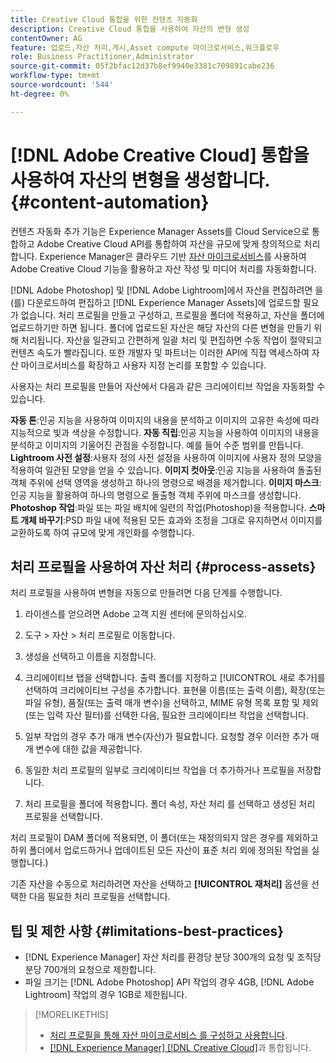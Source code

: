 ```yaml
---
title: Creative Cloud 통합을 위한 컨텐츠 자동화
description: Creative Cloud 통합을 사용하여 자산의 변형 생성
contentOwner: AG
feature: 업로드,자산 처리,게시,Asset compute 마이크로서비스,워크플로우
role: Business Practitioner,Administrator
source-git-commit: 05f2bfac12d37b8ef9940e3381c709891cabe236
workflow-type: tm+mt
source-wordcount: '544'
ht-degree: 0%

---
```



# [!DNL Adobe Creative Cloud] 통합을 사용하여 자산의 변형을 생성합니다. {#content-automation}

컨텐츠 자동화 추가 기능은 Experience Manager Assets를 Cloud Service으로 통합하고 Adobe Creative Cloud API를 통합하여 자산을 규모에 맞게 창의적으로 처리합니다. Experience Manager은 클라우드 기반 [자산 마이크로서비스](/help/assets/asset-microservices-overview.md)를 사용하여 Adobe Creative Cloud 기능을 활용하고 자산 작성 및 미디어 처리를 자동화합니다.

[!DNL Adobe Photoshop] 및 [!DNL Adobe Lightroom]에서 자산을 편집하려면 을(를) 다운로드하여 편집하고 [!DNL Experience Manager Assets]에 업로드할 필요가 없습니다. 처리 프로필을 만들고 구성하고, 프로필을 폴더에 적용하고, 자산을 폴더에 업로드하기만 하면 됩니다. 폴더에 업로드된 자산은 해당 자산의 다른 변형을 만들기 위해 처리됩니다. 자산을 일관되고 간편하게 일괄 처리 및 편집하면 수동 작업이 절약되고 컨텐츠 속도가 빨라집니다. 또한 개발자 및 파트너는 이러한 API에 직접 액세스하여 자산 마이크로서비스를 확장하고 사용자 지정 논리를 포함할 수 있습니다.

사용자는 처리 프로필을 만들어 자산에서 다음과 같은 크리에이티브 작업을 자동화할 수 있습니다.

**자동 톤**:인공 지능을 사용하여 이미지의 내용을 분석하고 이미지의 고유한 속성에 따라 지능적으로 빛과 색상을 수정합니다.
**자동 직립**:인공 지능을 사용하여 이미지의 내용을 분석하고 이미지의 기울어진 관점을 수정합니다. 예를 들어 수준 범위를 만듭니다.
**Lightroom 사전 설정**:사용자 정의 사전 설정을 사용하여 이미지에 사용자 정의 모양을 적용하여 일관된 모양을 얻을 수 있습니다.
**이미지 컷아웃**:인공 지능을 사용하여 돌출된 객체 주위에 선택 영역을 생성하고 하나의 명령으로 배경을 제거합니다.
**이미지 마스크**:인공 지능을 활용하여 하나의 명령으로 돌출형 객체 주위에 마스크를 생성합니다.
**Photoshop 작업**:파일 또는 파일 배치에 일련의 작업(Photoshop)을 적용합니다.
**스마트 개체 바꾸기**:PSD 파일 내에 적용된 모든 효과와 조정을 그대로 유지하면서 이미지를 교환하도록 하여 규모에 맞게 개인화를 수행합니다.

## 처리 프로필을 사용하여 자산 처리 {#process-assets}

처리 프로필을 사용하여 변형을 자동으로 만들려면 다음 단계를 수행합니다.

1. 라이센스를 얻으려면 Adobe 고객 지원 센터에 문의하십시오.
1. 도구 > 자산 > 처리 프로필로 이동합니다.
1. 생성을 선택하고 이름을 지정합니다.
1. 크리에이티브 탭을 선택합니다. 출력 폴더를 지정하고 [!UICONTROL 새로 추가]를 선택하여 크리에이티브 구성을 추가합니다. 표현물 이름(또는 출력 이름), 확장(또는 파일 유형), 품질(또는 출력 매개 변수)을 선택하고, MIME 유형 목록 포함 및 제외(또는 입력 자산 필터)를 선택한 다음, 필요한 크리에이티브 작업을 선택합니다.
1. 일부 작업의 경우 추가 매개 변수(자산)가 필요합니다. 요청할 경우 이러한 추가 매개 변수에 대한 값을 제공합니다.

1. 동일한 처리 프로필의 일부로 크리에이티브 작업을 더 추가하거나 프로필을 저장합니다.

1. 처리 프로필을 폴더에 적용합니다. 폴더 속성, 자산 처리 를 선택하고 생성된 처리 프로필을 선택합니다.

처리 프로필이 DAM 폴더에 적용되면, 이 폴더(또는 재정의되지 않은 경우를 제외하고 하위 폴더에서 업로드하거나 업데이트된 모든 자산이 표준 처리 외에 정의된 작업을 실행합니다.)

기존 자산을 수동으로 처리하려면 자산을 선택하고 **[!UICONTROL 재처리]** 옵션을 선택한 다음 필요한 처리 프로필을 선택합니다.

## 팁 및 제한 사항 {#limitations-best-practices}

* [!DNL Experience Manager] 자산 처리를 환경당 분당 300개의 요청 및 조직당 분당 700개의 요청으로 제한합니다.
* 파일 크기는 [!DNL Adobe Photoshop] API 작업의 경우 4GB, [!DNL Adobe Lightroom] 작업의 경우 1GB로 제한됩니다.

>[!MORELIKETHIS]
>
>* [처리 프로필을 통해 자산 마이크로서비스 를 구성하고 사용합니다](/help/assets/asset-microservices-configure-and-use.md).
>* [ [!DNL Experience Manager]  [!DNL Creative Cloud]](/help/assets/aem-cc-integration-best-practices.md)과 통합됩니다.

